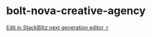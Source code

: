 # bolt-nova-creative-agency

[Edit in StackBlitz next generation editor ⚡️](https://stackblitz.com/~/github.com/donvito/bolt-nova-creative-agency)